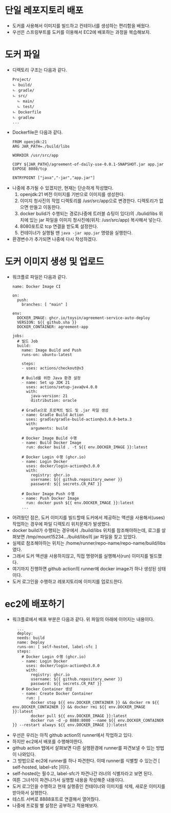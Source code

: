 # 단일 레포지토리 배포
- 도커를 사용해서 이미지를 빌드하고 컨테이너를 생성하는 편리함을 배웠다.
- 우선은 스프링부트를 도커를 이용해서 EC2에 배포하는 과정을 복습해보자.

# 도커 파일
- 디렉토리 구조는 다음과 같다.
  ```
  Project/
  ㄴ build/
  ㄴ gradle/
  ㄴ src/
    ㄴ main/
    ㄴ test/
  ㄴ Dockerfile
  ㄴ gradlew
  ...
  ```
- Dockerfile은 다음과 같다.
  ```
  FROM openjdk:21
  ARG JAR_PATH=./build/libs
  
  WORKDIR /usr/src/app
  
  COPY ${JAR_PATH}/agreement-of-daily-use-0.0.1-SNAPSHOT.jar app.jar
  EXPOSE 8080/tcp
  
  ENTRYPOINT ["java","-jar","app.jar"]
  ```
- 나중에 추가될 수 있겠지만, 현재는 단순하게 작성했다.
  1. openjdk:21 버전 이미지를 기반으로 이미지를 생성한다.
  2. 이미지 청사진의 작업 디렉토리를 /usr/src/app으로 변경한다. 디렉토리가 없으면 만들고 이동한다.
  3. docker bulid가 수행되는 경로(나중에 트러블 슈팅이 있다)의 ./bulid/libs 위치에 있는 jar 파일을 이미지 청사진에(위치: /usr/src/app) 복사해서 넣는다.
  4. 8080포트로 tcp 연결을 받도록 설정한다.
  5. 컨테이너가 실행될 땐 `java -jar app.jar` 명령을 실행한다.
- 환경변수가 추가되면 나중에 다시 작성하겠다. 

# 도커 이미지 생성 및 업로드
- 워크플로 파일은 다음과 같다.
  ```
  name: Docker Image CI

  on:
    push:
      branches: [ "main" ]
  
  env:
    DOCKER_IMAGE: ghcr.io/toysin/agreement-service-auto-deploy
    VERSION: ${{ github.sha }}
    DOCKER_CONTAINER: agreement-app
  
  jobs:
    # 빌드 Job
    build:
      name: Image Build and Push
      runs-on: ubuntu-latest
  
      steps:
      - uses: actions/checkout@v3
  
      # Build를 위한 Java 환경 설정
      - name: Set up JDK 21
        uses: actions/setup-java@v4.0.0
        with:
          java-version: 21
          distribution: oracle
  
      # Gradle으로 프로젝트 빌드 및 .jar 파일 생성
      - name: Gradle Build Action
        uses: gradle/gradle-build-action@v3.0.0-beta.3
        with:
          arguments: build
          
      # Docker Image Build 수행
      - name: Build Docker Image
        run: docker build . -t ${{ env.DOCKER_IMAGE }}:latest
  
      # Docker Login 수행 (ghcr.io)
      - name: Login Docker
        uses: docker/login-action@v3.0.0
        with:
          registry: ghcr.io
          username: ${{ github.repository_owner }}
          password: ${{ secrets.CR_PAT }}
      
      # Docker Image Push 수행
      - name: Push Docker Image
        run: docker push ${{ env.DOCKER_IMAGE }}:latest
      ...
  ```
- 어려웠던 점은, 도커 이미지를 빌드할때 도커에서 제공하는 액션을 사용해서(uses) 작업하는 경우에 파일 디렉토리 위치문제가 발생했다.
- docker build가 수행되는 경우에서 ./build/libs 위치를 참조해야하는데, 로그를 살펴보면 /tmp/mount15234.../build/libs의 jar 파일을 찾고 있었다.
- 실제로 참조해야하는 위치는 /home/runner/repo-name/repo-name/build/libs였다.
- 그래서 도커 액션을 사용하지않고, 직접 명령어를 실행해서(run) 이미지를 빌드했다.
- 여기까지 진행하면 github action의 runner에 docker image가 하나 생성된 상태이다.
- 도커 로그인을 수행하고 레포지토리에 이미지를 업로드한다.

# ec2에 배포하기
- 워크플로에서 배포 부분은 다음과 같다. 위 파일의 아래에 이어지는 내용이다.
  ```
    ...
    deploy:
    needs: build
    name: Deploy
    runs-on: [ self-hosted, label-sfc ]
    steps:
      # Docker Login 수행 (ghcr.io)
      - name: Login Docker
        uses: docker/login-action@v3.0.0
        with:
          registry: ghcr.io
          username: ${{ github.repository_owner }}
          password: ${{ secrets.CR_PAT }}
      # Docker Container 생성
      - name: Create Docker Container
        run: |
          docker stop ${{ env.DOCKER_CONTAINER }} && docker rm ${{ env.DOCKER_CONTAINER }} && docker rmi ${{ env.DOCKER_IMAGE }}:latest
          docker pull ${{ env.DOCKER_IMAGE }}:latest
          docker run -d -p 8888:8080 --name ${{ env.DOCKER_CONTAINER }} --restart always ${{ env.DOCKER_IMAGE }}:latest
  ```
- 우선은 우리는 아직 github action의 runner에서 작업하고 있다.
- 하지만 ec2에서 배포를 수행해야한다.
- github action 탭에서 살펴보면 다른 실행환경에 runner를 파견보낼 수 있는 방법이 나와있다.
- 그 방법으로 ec2에 runner를 하나 파견한다. 이때 runner를 식별할 수 있는건 [ self-hosted, label-sfc ]이다.
- self-hosted는 필수고, label-sfc가 파견나간 러너의 식별자라고 보면 된다.
- 여튼 그녀석이 파견나가서 실행할 내용을 작성해준 내용이다.
- 도커 로그인을 수행하고 현재 실행중인 컨테이너와 이미지를 삭제, 새로운 이미지를 받아와서 실행한다.
- 테스트 서버로 8888포트로 연결해서 열어줬다.
- 나중에 프로필 별 설정은 공부하고 적용해보자.
